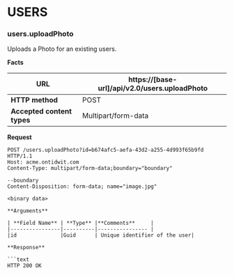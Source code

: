 ﻿**USERS**
=================

### users.uploadPhoto

Uploads a Photo for an existing users.

**Facts**

| **URL**                    | https://[base-url]/api/v2.0/users.uploadPhoto |
|----------------------------|------------------|
| **HTTP method**            | POST             |
| **Accepted content types** | Multipart/form-data |

**Request**

```text
POST /users.uploadPhoto?id=b674afc5-aefa-43d2-a255-4d993f65b9fd HTTP/1.1
Host: acme.ontidwit.com
Content-Type: multipart/form-data;boundary="boundary"

--boundary
Content-Disposition: form-data; name="image.jpg"

<binary data>

**Arguments**

| **Field Name** | **Type** |**Comments**     |
|----------------|----------|---------------- |
|id              |Guid      | Unique identifier of the user|

**Response**

```text
HTTP 200 OK
```